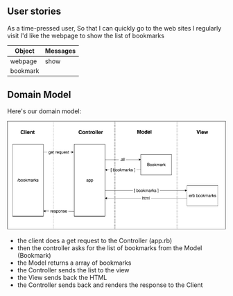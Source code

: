 ## User stories

As a time-pressed user,
So that I can quickly go to the web sites I regularly visit
I'd like the webpage to show the list of bookmarks

Object | Messages
---|---
webpage | show
bookmark |

## Domain Model

Here's our domain model:

![DomainModel](./images/bookmark_manager_1.png)

* the client does a get request to the Controller (app.rb)
* then the controller asks for the list of bookmarks from the Model (Bookmark)
* the Model returns a array of bookmarks
* the Controller sends the list to the view
* the View sends back the HTML
* the Controller sends back and renders the response to the Client
